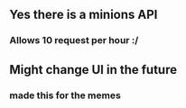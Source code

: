 ## Yes there is a minions API 
### Allows 10 request per hour :/

## Might change UI in the future 
### made this for the memes
